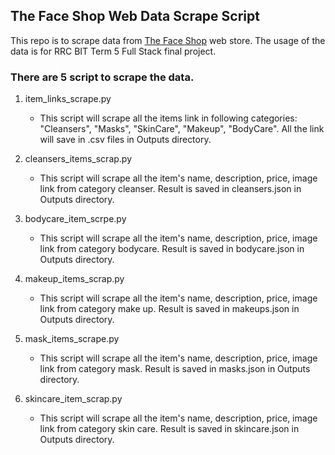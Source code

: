 ## The Face Shop Web Data Scrape Script

This repo is to scrape data from [The Face Shop](https://ca.naturecollection.com/) web store. The usage of the data is for RRC BIT Term 5 Full Stack final project.

### There are 5 script to scrape the data.

1. item_links_scrape.py

   - This script will scrape all the items link in following categories: "Cleansers", "Masks", "SkinCare", "Makeup", "BodyCare". All the link will save in .csv files in Outputs directory.

2. cleansers_items_scrap.py

   - This script will scrape all the item's name, description, price, image link from category cleanser. Result is saved in cleansers.json in Outputs directory.

3. bodycare_item_scrpe.py

   - This script will scrape all the item's name, description, price, image link from category bodycare. Result is saved in bodycare.json in Outputs directory.

4. makeup_items_scrap.py

   - This script will scrape all the item's name, description, price, image link from category make up. Result is saved in makeups.json in Outputs directory.

5. mask_items_scrape.py

   - This script will scrape all the item's name, description, price, image link from category mask. Result is saved in masks.json in Outputs directory.

6. skincare_item_scrap.py

   - This script will scrape all the item's name, description, price, image link from category skin care. Result is saved in skincare.json in Outputs directory.
